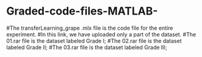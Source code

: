 # Graded-code-files-MATLAB-
#The transferLearning_grape .mlx file is the code file for the entire experiment.
#In this link, we have uploaded only a part of the dataset.
#The 01.rar file is the dataset labeled Grade I;
#The 02.rar file is the dataset labeled Grade II;
#The 03.rar file is the dataset labeled Grade III;
